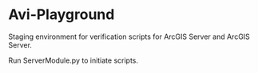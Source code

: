 Avi-Playground
==============

Staging environment for verification scripts for ArcGIS Server and ArcGIS Server.


Run ServerModule.py to initiate scripts.
